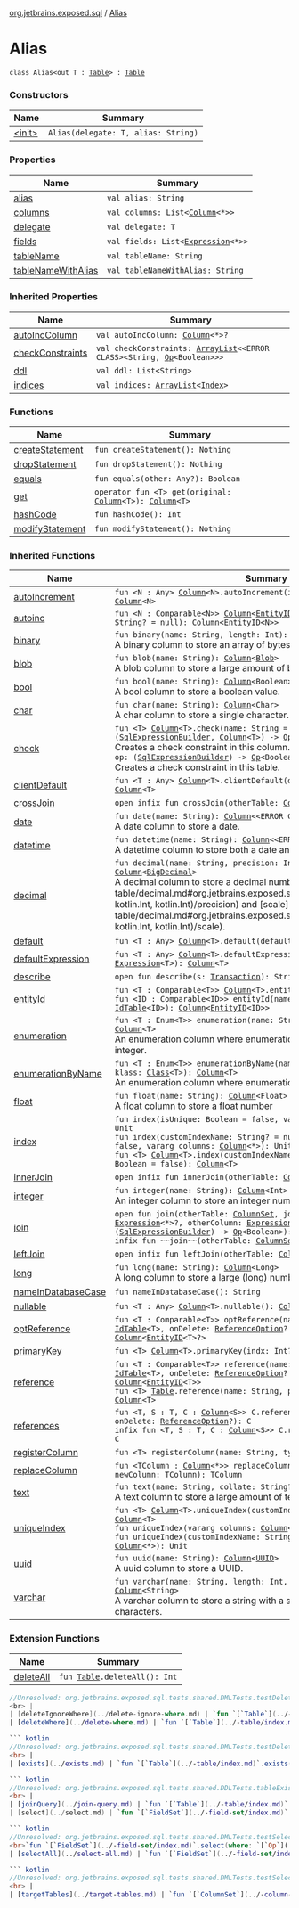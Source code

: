 [org.jetbrains.exposed.sql](../index.md) / [Alias](.)

# Alias

`class Alias<out T : `[`Table`](../-table/index.md)`> : `[`Table`](../-table/index.md)

### Constructors

| Name | Summary |
|---|---|
| [&lt;init&gt;](-init-.md) | `Alias(delegate: T, alias: String)` |

### Properties

| Name | Summary |
|---|---|
| [alias](alias.md) | `val alias: String` |
| [columns](columns.md) | `val columns: List<`[`Column`](../-column/index.md)`<*>>` |
| [delegate](delegate.md) | `val delegate: T` |
| [fields](fields.md) | `val fields: List<`[`Expression`](../-expression/index.md)`<*>>` |
| [tableName](table-name.md) | `val tableName: String` |
| [tableNameWithAlias](table-name-with-alias.md) | `val tableNameWithAlias: String` |

### Inherited Properties

| Name | Summary |
|---|---|
| [autoIncColumn](../-table/auto-inc-column.md) | `val autoIncColumn: `[`Column`](../-column/index.md)`<*>?` |
| [checkConstraints](../-table/check-constraints.md) | `val checkConstraints: `[`ArrayList`](http://docs.oracle.com/javase/6/docs/api/java/util/ArrayList.html)`<<ERROR CLASS><String, `[`Op`](../-op/index.md)`<Boolean>>>` |
| [ddl](../-table/ddl.md) | `val ddl: List<String>` |
| [indices](../-table/indices.md) | `val indices: `[`ArrayList`](http://docs.oracle.com/javase/6/docs/api/java/util/ArrayList.html)`<`[`Index`](../-index/index.md)`>` |

### Functions

| Name | Summary |
|---|---|
| [createStatement](create-statement.md) | `fun createStatement(): Nothing` |
| [dropStatement](drop-statement.md) | `fun dropStatement(): Nothing` |
| [equals](equals.md) | `fun equals(other: Any?): Boolean` |
| [get](get.md) | `operator fun <T> get(original: `[`Column`](../-column/index.md)`<T>): `[`Column`](../-column/index.md)`<T>` |
| [hashCode](hash-code.md) | `fun hashCode(): Int` |
| [modifyStatement](modify-statement.md) | `fun modifyStatement(): Nothing` |

### Inherited Functions

| Name | Summary |
|---|---|
| [autoIncrement](../-table/auto-increment.md) | `fun <N : Any> `[`Column`](../-column/index.md)`<N>.autoIncrement(idSeqName: String? = null): `[`Column`](../-column/index.md)`<N>` |
| [autoinc](../-table/autoinc.md) | `fun <N : Comparable<N>> `[`Column`](../-column/index.md)`<`[`EntityID`](../../org.jetbrains.exposed.dao/-entity-i-d/index.md)`<N>>.autoinc(idSeqName: String? = null): `[`Column`](../-column/index.md)`<`[`EntityID`](../../org.jetbrains.exposed.dao/-entity-i-d/index.md)`<N>>` |
| [binary](../-table/binary.md) | `fun binary(name: String, length: Int): `[`Column`](../-column/index.md)`<ByteArray>`<br>A binary column to store an array of bytes. |
| [blob](../-table/blob.md) | `fun blob(name: String): `[`Column`](../-column/index.md)`<`[`Blob`](http://docs.oracle.com/javase/6/docs/api/java/sql/Blob.html)`>`<br>A blob column to store a large amount of binary data. |
| [bool](../-table/bool.md) | `fun bool(name: String): `[`Column`](../-column/index.md)`<Boolean>`<br>A bool column to store a boolean value. |
| [char](../-table/char.md) | `fun char(name: String): `[`Column`](../-column/index.md)`<Char>`<br>A char column to store a single character. |
| [check](../-table/check.md) | `fun <T> `[`Column`](../-column/index.md)`<T>.check(name: String = "", op: (`[`SqlExpressionBuilder`](../-sql-expression-builder/index.md)`, `[`Column`](../-column/index.md)`<T>) -> `[`Op`](../-op/index.md)`<Boolean>): <ERROR CLASS>`<br>Creates a check constraint in this column.`fun check(name: String = "", op: (`[`SqlExpressionBuilder`](../-sql-expression-builder/index.md)`) -> `[`Op`](../-op/index.md)`<Boolean>): Unit`<br>Creates a check constraint in this table. |
| [clientDefault](../-table/client-default.md) | `fun <T : Any> `[`Column`](../-column/index.md)`<T>.clientDefault(defaultValue: () -> T): `[`Column`](../-column/index.md)`<T>` |
| [crossJoin](../-table/cross-join.md) | `open infix fun crossJoin(otherTable: `[`ColumnSet`](../-column-set/index.md)`): `[`Join`](../-join/index.md) |
| [date](../-table/date.md) | `fun date(name: String): `[`Column`](../-column/index.md)`<<ERROR CLASS>>`<br>A date column to store a date. |
| [datetime](../-table/datetime.md) | `fun datetime(name: String): `[`Column`](../-column/index.md)`<<ERROR CLASS>>`<br>A datetime column to store both a date and a time. |
| [decimal](../-table/decimal.md) | `fun decimal(name: String, precision: Int, scale: Int): `[`Column`](../-column/index.md)`<`[`BigDecimal`](http://docs.oracle.com/javase/6/docs/api/java/math/BigDecimal.html)`>`<br>A decimal column to store a decimal number with a set [precision](../-table/decimal.md#org.jetbrains.exposed.sql.Table$decimal(kotlin.String, kotlin.Int, kotlin.Int)/precision) and [scale](../-table/decimal.md#org.jetbrains.exposed.sql.Table$decimal(kotlin.String, kotlin.Int, kotlin.Int)/scale). |
| [default](../-table/default.md) | `fun <T : Any> `[`Column`](../-column/index.md)`<T>.default(defaultValue: T): `[`Column`](../-column/index.md)`<T>` |
| [defaultExpression](../-table/default-expression.md) | `fun <T : Any> `[`Column`](../-column/index.md)`<T>.defaultExpression(defaultValue: `[`Expression`](../-expression/index.md)`<T>): `[`Column`](../-column/index.md)`<T>` |
| [describe](../-table/describe.md) | `open fun describe(s: `[`Transaction`](../-transaction/index.md)`): String` |
| [entityId](../-table/entity-id.md) | `fun <T : Comparable<T>> `[`Column`](../-column/index.md)`<T>.entityId(): `[`Column`](../-column/index.md)`<`[`EntityID`](../../org.jetbrains.exposed.dao/-entity-i-d/index.md)`<T>>`<br>`fun <ID : Comparable<ID>> entityId(name: String, table: `[`IdTable`](../../org.jetbrains.exposed.dao/-id-table/index.md)`<ID>): `[`Column`](../-column/index.md)`<`[`EntityID`](../../org.jetbrains.exposed.dao/-entity-i-d/index.md)`<ID>>` |
| [enumeration](../-table/enumeration.md) | `fun <T : Enum<T>> enumeration(name: String, klass: `[`Class`](http://docs.oracle.com/javase/6/docs/api/java/lang/Class.html)`<T>): `[`Column`](../-column/index.md)`<T>`<br>An enumeration column where enumerations are stored by their ordinal integer. |
| [enumerationByName](../-table/enumeration-by-name.md) | `fun <T : Enum<T>> enumerationByName(name: String, length: Int, klass: `[`Class`](http://docs.oracle.com/javase/6/docs/api/java/lang/Class.html)`<T>): `[`Column`](../-column/index.md)`<T>`<br>An enumeration column where enumerations are stored by their name. |
| [float](../-table/float.md) | `fun float(name: String): `[`Column`](../-column/index.md)`<Float>`<br>A float column to store a float number |
| [index](../-table/--index--.md) | `fun index(isUnique: Boolean = false, vararg columns: `[`Column`](../-column/index.md)`<*>): Unit`<br>`fun index(customIndexName: String? = null, isUnique: Boolean = false, vararg columns: `[`Column`](../-column/index.md)`<*>): Unit`<br>`fun <T> `[`Column`](../-column/index.md)`<T>.index(customIndexName: String? = null, isUnique: Boolean = false): `[`Column`](../-column/index.md)`<T>` |
| [innerJoin](../-table/inner-join.md) | `open infix fun innerJoin(otherTable: `[`ColumnSet`](../-column-set/index.md)`): `[`Join`](../-join/index.md) |
| [integer](../-table/integer.md) | `fun integer(name: String): `[`Column`](../-column/index.md)`<Int>`<br>An integer column to store an integer number. |
| [join](../-table/join.md) | `open fun join(otherTable: `[`ColumnSet`](../-column-set/index.md)`, joinType: `[`JoinType`](../-join-type/index.md)`, onColumn: `[`Expression`](../-expression/index.md)`<*>?, otherColumn: `[`Expression`](../-expression/index.md)`<*>?, additionalConstraint: (`[`SqlExpressionBuilder`](../-sql-expression-builder/index.md)`) -> `[`Op`](../-op/index.md)`<Boolean>): `[`Join`](../-join/index.md)<br>`infix fun ~~join~~(otherTable: `[`ColumnSet`](../-column-set/index.md)`): `[`Join`](../-join/index.md) |
| [leftJoin](../-table/left-join.md) | `open infix fun leftJoin(otherTable: `[`ColumnSet`](../-column-set/index.md)`): `[`Join`](../-join/index.md) |
| [long](../-table/long.md) | `fun long(name: String): `[`Column`](../-column/index.md)`<Long>`<br>A long column to store a large (long) number. |
| [nameInDatabaseCase](../-table/name-in-database-case.md) | `fun nameInDatabaseCase(): String` |
| [nullable](../-table/nullable.md) | `fun <T : Any> `[`Column`](../-column/index.md)`<T>.nullable(): `[`Column`](../-column/index.md)`<T?>` |
| [optReference](../-table/opt-reference.md) | `fun <T : Comparable<T>> optReference(name: String, foreign: `[`IdTable`](../../org.jetbrains.exposed.dao/-id-table/index.md)`<T>, onDelete: `[`ReferenceOption`](../-reference-option/index.md)`? = null): `[`Column`](../-column/index.md)`<`[`EntityID`](../../org.jetbrains.exposed.dao/-entity-i-d/index.md)`<T>?>` |
| [primaryKey](../-table/primary-key.md) | `fun <T> `[`Column`](../-column/index.md)`<T>.primaryKey(indx: Int? = null): `[`Column`](../-column/index.md)`<T>` |
| [reference](../-table/reference.md) | `fun <T : Comparable<T>> reference(name: String, foreign: `[`IdTable`](../../org.jetbrains.exposed.dao/-id-table/index.md)`<T>, onDelete: `[`ReferenceOption`](../-reference-option/index.md)`? = null): `[`Column`](../-column/index.md)`<`[`EntityID`](../../org.jetbrains.exposed.dao/-entity-i-d/index.md)`<T>>`<br>`fun <T> `[`Table`](../-table/index.md)`.reference(name: String, pkColumn: `[`Column`](../-column/index.md)`<T>): `[`Column`](../-column/index.md)`<T>` |
| [references](../-table/references.md) | `fun <T, S : T, C : `[`Column`](../-column/index.md)`<S>> C.references(ref: `[`Column`](../-column/index.md)`<T>, onDelete: `[`ReferenceOption`](../-reference-option/index.md)`?): C`<br>`infix fun <T, S : T, C : `[`Column`](../-column/index.md)`<S>> C.references(ref: `[`Column`](../-column/index.md)`<T>): C` |
| [registerColumn](../-table/register-column.md) | `fun <T> registerColumn(name: String, type: `[`IColumnType`](../-i-column-type/index.md)`): `[`Column`](../-column/index.md)`<T>` |
| [replaceColumn](../-table/replace-column.md) | `fun <TColumn : `[`Column`](../-column/index.md)`<*>> replaceColumn(oldColumn: `[`Column`](../-column/index.md)`<*>, newColumn: TColumn): TColumn` |
| [text](../-table/text.md) | `fun text(name: String, collate: String? = null): `[`Column`](../-column/index.md)`<String>`<br>A text column to store a large amount of text. |
| [uniqueIndex](../-table/unique-index.md) | `fun <T> `[`Column`](../-column/index.md)`<T>.uniqueIndex(customIndexName: String? = null): `[`Column`](../-column/index.md)`<T>`<br>`fun uniqueIndex(vararg columns: `[`Column`](../-column/index.md)`<*>): Unit`<br>`fun uniqueIndex(customIndexName: String? = null, vararg columns: `[`Column`](../-column/index.md)`<*>): Unit` |
| [uuid](../-table/uuid.md) | `fun uuid(name: String): `[`Column`](../-column/index.md)`<`[`UUID`](http://docs.oracle.com/javase/6/docs/api/java/util/UUID.html)`>`<br>A uuid column to store a UUID. |
| [varchar](../-table/varchar.md) | `fun varchar(name: String, length: Int, collate: String? = null): `[`Column`](../-column/index.md)`<String>`<br>A varchar column to store a string with a set maximum amount of characters. |

### Extension Functions

| Name | Summary |
|---|---|
| [deleteAll](../delete-all.md) | `fun `[`Table`](../-table/index.md)`.deleteAll(): Int`

``` kotlin
//Unresolved: org.jetbrains.exposed.sql.tests.shared.DMLTests.testDelete01<br>```
<br> |
| [deleteIgnoreWhere](../delete-ignore-where.md) | `fun `[`Table`](../-table/index.md)`.deleteIgnoreWhere(limit: Int? = null, offset: Int? = null, op: (`[`SqlExpressionBuilder`](../-sql-expression-builder/index.md)`) -> `[`Op`](../-op/index.md)`<Boolean>): Int` |
| [deleteWhere](../delete-where.md) | `fun `[`Table`](../-table/index.md)`.deleteWhere(limit: Int? = null, offset: Int? = null, op: (`[`SqlExpressionBuilder`](../-sql-expression-builder/index.md)`) -> `[`Op`](../-op/index.md)`<Boolean>): Int`

``` kotlin
//Unresolved: org.jetbrains.exposed.sql.tests.shared.DMLTests.testDelete01<br>```
<br> |
| [exists](../exists.md) | `fun `[`Table`](../-table/index.md)`.exists(): Boolean`

``` kotlin
//Unresolved: org.jetbrains.exposed.sql.tests.shared.DDLTests.tableExists02<br>```
<br> |
| [joinQuery](../join-query.md) | `fun `[`Table`](../-table/index.md)`.joinQuery(on: (`[`SqlExpressionBuilder`](../-sql-expression-builder/index.md)`, `[`QueryAlias`](../-query-alias/index.md)`) -> `[`Op`](../-op/index.md)`<Boolean>, joinType: `[`JoinType`](../-join-type/index.md)` = JoinType.INNER, joinPart: () -> `[`Query`](../-query/index.md)`): `[`Join`](../-join/index.md) |
| [select](../select.md) | `fun `[`FieldSet`](../-field-set/index.md)`.select(where: (`[`SqlExpressionBuilder`](../-sql-expression-builder/index.md)`) -> `[`Op`](../-op/index.md)`<Boolean>): `[`Query`](../-query/index.md)

``` kotlin
//Unresolved: org.jetbrains.exposed.sql.tests.shared.DMLTests.testSelect01<br>```
<br>`fun `[`FieldSet`](../-field-set/index.md)`.select(where: `[`Op`](../-op/index.md)`<Boolean>): `[`Query`](../-query/index.md) |
| [selectAll](../select-all.md) | `fun `[`FieldSet`](../-field-set/index.md)`.selectAll(): `[`Query`](../-query/index.md)

``` kotlin
//Unresolved: org.jetbrains.exposed.sql.tests.shared.DMLTests.testSelectDistinct<br>```
<br> |
| [targetTables](../target-tables.md) | `fun `[`ColumnSet`](../-column-set/index.md)`.targetTables(): List<`[`Table`](../-table/index.md)`>` |
